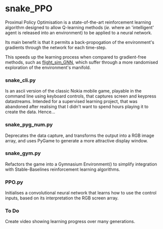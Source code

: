 # snake_PPO

Proximal Policy Optimisation is a state-of-the-art reinforcement learning algorithm designed to allow Q-learning methods (_ie._ where an 'intelligent' agent is released into an environment) to be applied to a neural network. 

Its main benefit is that it permits a back-propogation of the environment's gradients through the network for each time-step.  

This speeds up the learning process when compared to gradient-free methods, such as <a href="https://github.com/colurw/flight_sim_GNN" title="colurw/flight_sim_GNN">flight_sim_GNN</a>, which suffer through a more randomised exploration of the environment's manifold.  

### snake_cli.py
Is an ascii version of the classic Nokia mobile game, playable in the command line using keyboard controls, that captures screen and keypress datastreams.  Intended for a supervised learning project, that was abandoned after realising that I didn't want to spend hours playing it to create the data.  Hence...

### snake_pyg_num.py
Deprecates the data capture, and transforms the output into a RGB image array, and uses PyGame to generate a more attractive display window.

### snake_gym.py
Refactors the game into a Gymnasium Environment() to simplify integration with Stable-Baselines reinforcement learning algorithms.

### PPO.py
Initialises a convolutional neural network that learns how to use the control inputs, based on its interpretation the RGB screen array.

### To Do
Create video showing learning progress over many generations.
